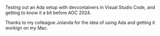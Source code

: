Testing out an Ada setup with devcontainers in Visual Studio Code, and getting to know it a bit before AOC 2024.

Thanks to my colleague Jolanda for the idea of using Ada and getting it workign on my Mac.
